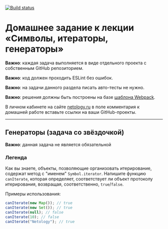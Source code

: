 [![Build status](https://ci.appveyor.com/api/projects/status/g5bsdeoisxbfms0a/branch/master?svg=true)](https://ci.appveyor.com/project/Sergius92739/ajs-11-3-symbols-iterators-generators/branch/master)

# Домашнее задание к лекции «Символы, итераторы, генераторы»

**Важно**: каждая задача выполняется в виде отдельного проекта с собственным GitHub репозиторием.

**Важно**: код должен проходить ESLint без ошибок.

**Важно**: на задачи данного раздела писать авто-тесты не нужно.

**Важно**: решения должны быть построены на базе [шаблона Webpack](/ci-template).

В личном кабинете на сайте [netology.ru](http://netology.ru/) в поле комментария к домашней работе вставьте ссылки на ваши GitHub-проекты.

---

## Генераторы (задача со звёздочкой)

**Важно**: данная задача не является обязательной 

### Легенда

Как вы знаете, объекты, позволяющие организовать итерирование, содержат метод с "именем" `Symbol.iterator`. Напишите функцию `canIterate`, которая определяет, соответствует ли объект протоколу итерирования, возвращая, соответственно, `true`/`false`.

Примеры использования:
```javascript
canIterate(new Map()); // true
canIterate(new Set()); // true
canIterate(null); // false
canIterate(10); // false
canIterate("Netology"); // true
```
